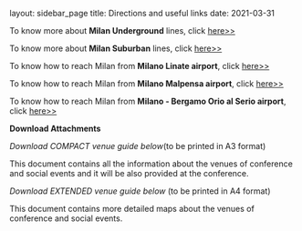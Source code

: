 layout: sidebar_page
title: Directions and useful links
date: 2021-03-31

To know more about **Milan Underground** lines, click [here>>](http://www.atm.it/en/viaggiaconnoi/pages/schemaretemetro.aspx) 

 

To know more about **Milan Suburban** lines, click [here>>](http://www.trenord.it/en/the-lines/regional-railway.aspx) 

 

 

 

 

To know how to reach Milan from **Milano Linate airport**, click [here>>](http://www.milanolinate-airport.com/en/directions-and-parking) 

 

To know how to reach Milan from **Milano Malpensa airport**, click [here>>](http://www.milanomalpensa-airport.com/en/directions-and-parking) 

 

To know how to reach Milan from **Milano - Bergamo Orio al Serio airport**, click [here>>](http://www.sacbo.it/Editorial/newsCategoryViewProcess.jsp?editorialID=171) 



**Download Attachments** 
 
 *Download COMPACT venue guide below*(to be printed in A3 format) 

 

This document contains all the information about the venues of conference and social events and it will be also provided at the conference.

 

 
*Download EXTENDED venue guide below* (to be printed in A4 format)

 

This document contains more detailed maps about the venues of conference and social events.